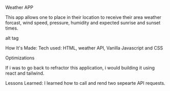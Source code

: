 Weather APP

This app allows one to place in their location to receive their area weather forcast, wind speed, pressure, humidity and expected sunrise and sunset times. 



alt tag

How It's Made:
Tech used: HTML, weather API, Vanilla Javascript and CSS


Optimizations

If i was to go back to refractor this application, i would building it using react and tailwind. 

Lessons Learned:
I learned how to call and rend two sepearte API requests. 